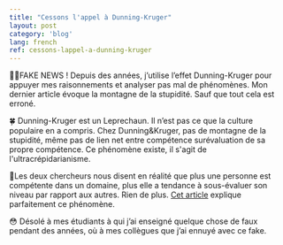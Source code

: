 ```yaml
---
title: "Cessons l'appel à Dunning-Kruger"
layout: post
category: 'blog'
lang: french
ref: cessons-lappel-a-dunning-kruger
---
```


👱‍♂️FAKE NEWS ! Depuis des années, j’utilise l’effet Dunning-Kruger pour appuyer mes raisonnements et analyser pas mal de phénomènes. Mon dernier article évoque la montagne de la stupidité. Sauf que tout cela est erroné.

🍀 Dunning-Kruger est un Leprechaun. Il n’est pas ce que la culture populaire en a compris. Chez Dunning&amp;Kruger, pas de montagne de la stupidité, même pas de lien net entre compétence surévaluation de sa propre compétence. Ce phénomène existe, il s'agit de l'ultracrépidarianisme.

🔰Les deux chercheurs nous disent en réalité que plus une personne est compétente dans un domaine, plus elle a tendance à sous-évaluer son niveau par rapport aux autres. Rien de plus. [Cet article](https://epistemax.com/esprit-critique/cessons-lappel-a-dunning-kruger/) explique parfaitement ce phénomène.

😳 Désolé à mes étudiants à qui j’ai enseigné quelque chose de faux pendant des années, où à mes collègues que j’ai ennuyé avec ce fake.